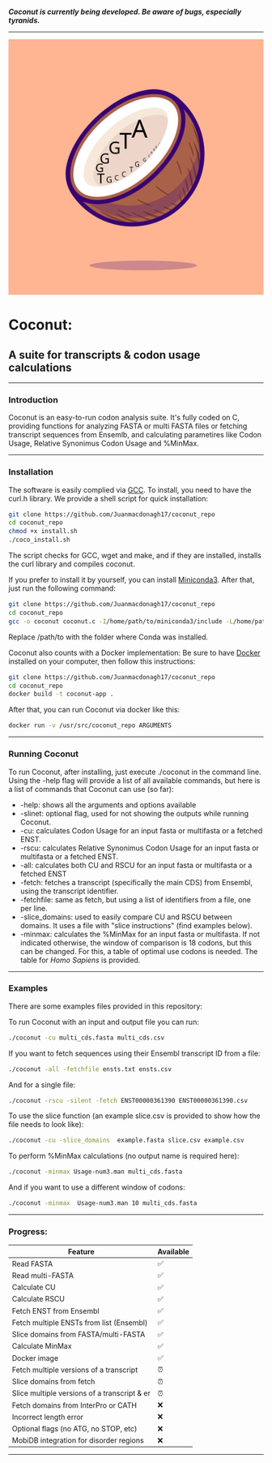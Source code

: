 ***Coconut is currently being developed.
Be aware of bugs, especially tyranids.***

---

![alt text](https://github.com/Juanmacdonagh17/coconut_repo/blob/main/logo/logo2.svg)

# Coconut: 
## A suite for transcripts & codon usage calculations
---

### Introduction 

Coconut is an easy-to-run codon analysis suite. It's fully coded on C, providing functions for analyzing FASTA or multi FASTA files or fetching transcript sequences from Ensemlb, and calculating parametires like Codon Usage, Relative Synonimus Codon Usage and %MinMax.  

---
### Installation 

The software is easily complied via [GCC](https://gcc.gnu.org/). To install, you need to have the curl.h library.
We provide a shell script for quick installation:

```bash
git clone https://github.com/Juanmacdonagh17/coconut_repo
cd coconut_repo
chmod +x install.sh
./coco_install.sh
```
The script checks for GCC, wget and make, and if they are installed, installs the curl library and compiles coconut.

If you prefer to install it by yourself, you can install [Miniconda3](https://docs.anaconda.com/miniconda/).
After that, just run the following command:


```bash
git clone https://github.com/Juanmacdonagh17/coconut_repo
cd coconut_repo
gcc -o coconut coconut.c -I/home/path/to/miniconda3/include -L/home/path/to/miniconda3/lib -lcurl

```
Replace /path/to with the folder where Conda was installed.


Coconut also counts with a Docker implementation:
Be sure to have [Docker](https://www.docker.com/) installed on your computer, then follow this instructions:

```bash
git clone https://github.com/Juanmacdonagh17/coconut_repo
cd coconut_repo
docker build -t coconut-app .
```
After that, you can run Coconut via docker like this:
```bash
docker run -v /usr/src/coconut_repo ARGUMENTS
```
---

### Running Coconut 

To run Coconut, after installing, just execute ./coconut in the command line.
Using the -help flag will provide a list of all available commands, but here is a list of commands that Coconut can use (so far):

+ -help: shows all the arguments and options available
+ -slinet: optional flag, used for not showing the outputs while running Coconut.
+ -cu: calculates Codon Usage for an input fasta or multifasta or a fetched ENST.
+ -rscu: calculates Relative Synonimus Codon Usage for an input fasta or multifasta or a fetched ENST.
+ -all: calculates both CU and RSCU for an input fasta or multifasta or a fetched ENST
+ -fetch: fetches a transcript (specifically the main CDS) from Ensembl, using the transcript identifier.
+ -fetchfile: same as fetch, but using a list of identifiers from a file, one per line.
+ -slice_domains: used to easily compare CU and RSCU between domains. It uses a file with "slice instructions" (find examples below).
+ -minmax: calculates the %MinMax for an input fasta or multifasta. If not indicated otherwise, the window of comparison is 18 codons, but this can be changed. For this, a table of optimal use codons is needed. The table for _Homo Sapiens_ is provided.

---
### Examples

There are some examples files provided in this repository: 

To run Coconut with an input and output file you can run:

```bash
./coconut -cu multi_cds.fasta multi_cds.csv
```
If you want to fetch sequences using their Ensembl transcript ID from a file:

```bash
./coconut -all -fetchfile ensts.txt ensts.csv
```
And for a single file: 

```bash
./coconut -rscu -silent -fetch ENST00000361390 ENST00000361390.csv
```
To use the slice function (an example slice.csv is provided to show how the file needs to look like):

```bash
./coconut -cu -slice_domains  example.fasta slice.csv example.csv
```
To perform %MinMax calculations (no output name is required here):

```bash
./coconut -minmax Usage-num3.man multi_cds.fasta
```
And if you want to use a different window of codons:

```bash
./coconut -minmax  Usage-num3.man 10 multi_cds.fasta
```

---

### Progress: 

| Feature                                     | Available |
|---------------------------------------------|-----------|
| Read FASTA                                  | ✅        |
| Read multi-FASTA                            | ✅        |
| Calculate CU                                | ✅        |
| Calculate RSCU                              | ✅        |
| Fetch ENST from Ensembl                     | ✅        |
| Fetch multiple ENSTs from list (Ensembl)    | ✅        |
| Slice domains from FASTA/multi-FASTA        | ✅        |
| Calculate MinMax                            | ✅        |
| Docker image                                | ✅        |
| Fetch multiple versions of a transcript     | ⏰        |
| Slice domains from fetch                    | ⏰        |
| Slice multiple versions of a transcript & er| ⏰        |
| Fetch domains from InterPro or CATH         | ❌        |
| Incorrect length error                      | ❌        |
| Optional flags (no ATG, no STOP, etc)       | ❌        |
| MobiDB integration for disorder regions     | ❌        |

---



